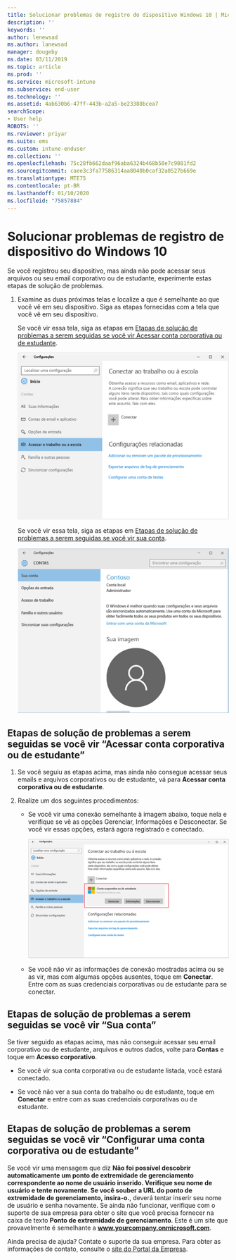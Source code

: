 ```yaml
---
title: Solucionar problemas de registro do dispositivo Windows 10 | Microsoft Docs
description: ''
keywords: ''
author: lenewsad
ms.author: lanewsad
manager: dougeby
ms.date: 03/11/2019
ms.topic: article
ms.prod: ''
ms.service: microsoft-intune
ms.subservice: end-user
ms.technology: ''
ms.assetid: 4ab630b6-47ff-443b-a2a5-be23388bcea7
searchScope:
- User help
ROBOTS: ''
ms.reviewer: priyar
ms.suite: ems
ms.custom: intune-enduser
ms.collection: ''
ms.openlocfilehash: 75c28fb662daaf96aba6324b468b50e7c9081fd2
ms.sourcegitcommit: caee3c3fa77586314aa8040b0caf32a0527b669e
ms.translationtype: MTE75
ms.contentlocale: pt-BR
ms.lasthandoff: 01/10/2020
ms.locfileid: "75857884"
---
```

# <a name="troubleshoot-your-windows-10-device-enrollment"></a>Solucionar problemas de registro de dispositivo do Windows 10
Se você registrou seu dispositivo, mas ainda não pode acessar seus arquivos ou seu email corporativo ou de estudante, experimente estas etapas de solução de problemas.  

1. Examine as duas próximas telas e localize a que é semelhante ao que você vê em seu dispositivo. Siga as etapas fornecidas com a tela que você vê em seu dispositivo.

    Se você vir essa tela, siga as etapas em [Etapas de solução de problemas a serem seguidas se você vir Acessar conta corporativa ou de estudante](#troubleshooting-steps-to-follow-if-you-see-access-work-or-school).

    ![settings-accounts-access-work-or-school](./media/w10-enroll-rs1-connect-to-work-or-school.png)

    Se você vir essa tela, siga as etapas em [Etapas de solução de problemas a serem seguidas se você vir sua conta](#troubleshooting-steps-to-follow-if-you-see-your-account).

    ![settings-accounts-your-account](./media/W10-enroll-2-accounts-your-account.png)

## <a name="troubleshooting-steps-to-follow-if-you-see-access-work-or-school"></a>Etapas de solução de problemas a serem seguidas se você vir “Acessar conta corporativa ou de estudante”

1. Se você seguiu as etapas acima, mas ainda não consegue acessar seus emails e arquivos corporativos ou de estudante, vá para **Acessar conta corporativa ou de estudante**.

2. Realize um dos seguintes procedimentos:

   - Se você vir uma conexão semelhante à imagem abaixo, toque nela e verifique se vê as opções Gerenciar, Informações e Desconectar. Se você vir essas opções, estará agora registrado e conectado.

     ![validate-successful-enrollment](./media/w10-enroll-rs1-validate-successful-enrollment.png)

   - Se você não vir as informações de conexão mostradas acima ou se as vir, mas com algumas opções ausentes, toque em **Conectar**. Entre com as suas credenciais corporativas ou de estudante para se conectar.  

## <a name="troubleshooting-steps-to-follow-if-you-see-your-account"></a>Etapas de solução de problemas a serem seguidas se você vir “Sua conta”

Se tiver seguido as etapas acima, mas não conseguir acessar seu email corporativo ou de estudante, arquivos e outros dados, volte para **Contas** e toque em **Acesso corporativo**.

- Se você vir sua conta corporativa ou de estudante listada, você estará conectado.  

- Se você não ver a sua conta do trabalho ou de estudante, toque em **Conectar** e entre com as suas credenciais corporativas ou de estudante.

## <a name="troubleshooting-steps-to-follow-if-you-see-set-up-a-work-or-school-account"></a>Etapas de solução de problemas a serem seguidas se você vir “Configurar uma conta corporativa ou de estudante”

Se você vir uma mensagem que diz <strong>Não foi possível descobrir automaticamente um ponto de extremidade de gerenciamento correspondente ao nome de usuário inserido. Verifique seu nome de usuário e tente novamente. Se você souber a URL do ponto de extremidade de gerenciamento, insira-o.</strong>, deverá tentar inserir seu nome de usuário e senha novamente. Se ainda não funcionar, verifique com o suporte de sua empresa para obter o site que você precisa fornecer na caixa de texto <strong>Ponto de extremidade de gerenciamento</strong>. Este é um site que provavelmente é semelhante a <strong>www.yourcompany.onmicrosoft.com</strong>.

Ainda precisa de ajuda? Contate o suporte da sua empresa. Para obter as informações de contato, consulte o [site do Portal da Empresa](https://go.microsoft.com/fwlink/?linkid=2010980).

